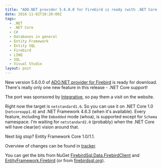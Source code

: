 ```yaml
---
title: "ADO.NET provider 5.6.0.0 for Firebird is ready (with .NET Core support)"
date: 2016-11-02T10:20:00Z
tags:
  - .NET
  - .NET Core
  - C#
  - Databases in general
  - Entity Framework
  - Entity SQL
  - Firebird
  - LINQ
  - SQL
  - Visual Studio
layout: post
---
```

New version 5.6.0.0 of [ADO.NET provider for Firebird][1] is ready for download. There's really only one new feature in this release - .NET Core support!

<!-- excerpt -->

The port was sponsored by [Integrative][5], so pay them a visit on the website.

Right now the target is `netstandard1.6`. So you can use it on .NET Core 1.0 (`netcoreapp1.0`) and .NET Framework 4.6.3 (when it's available). Every feature, including the `Embedded` mode (whoa), is supported except for `Schema` namespace. I'm waiting for `netstandard2.0` (probably) when the .NET Core will have clear(er) vision around that.

Next big stop? Entity Framework Core 1.0/1.1.

Overview of changes can be found in [tracker][4].

You can get the bits from NuGet [FirebirdSql.Data.FirebirdClient][2] and [EntityFramework.Firebird][3] (or from [firebirdsql.org][1]).

[1]: http://www.firebirdsql.org/en/net-provider/
[2]: http://www.nuget.org/packages/FirebirdSql.Data.FirebirdClient/
[3]: http://www.nuget.org/packages/EntityFramework.Firebird/
[4]: http://tracker.firebirdsql.org/secure/ReleaseNote.jspa?styleName=Text&projectId=10003&version=10784
[5]: http://www.integrative.co.za/